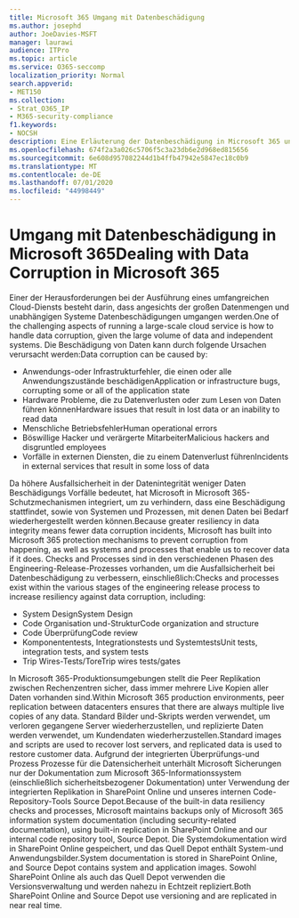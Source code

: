 ```yaml
---
title: Microsoft 365 Umgang mit Datenbeschädigung
ms.author: josephd
author: JoeDavies-MSFT
manager: laurawi
audience: ITPro
ms.topic: article
ms.service: O365-seccomp
localization_priority: Normal
search.appverid:
- MET150
ms.collection:
- Strat_O365_IP
- M365-security-compliance
f1.keywords:
- NOCSH
description: Eine Erläuterung der Datenbeschädigung in Microsoft 365 und Microsofts Bemühungen zur Verhinderung und Wiederherstellung.
ms.openlocfilehash: 674f2a3a026c5706f5c3a23db6e2d968ed815656
ms.sourcegitcommit: 6e608d957082244d1b4ffb47942e5847ec18c0b9
ms.translationtype: MT
ms.contentlocale: de-DE
ms.lasthandoff: 07/01/2020
ms.locfileid: "44998449"
---
```

# <a name="dealing-with-data-corruption-in-microsoft-365"></a><span data-ttu-id="3e87f-103">Umgang mit Datenbeschädigung in Microsoft 365</span><span class="sxs-lookup"><span data-stu-id="3e87f-103">Dealing with Data Corruption in Microsoft 365</span></span>

<span data-ttu-id="3e87f-104">Einer der Herausforderungen bei der Ausführung eines umfangreichen Cloud-Diensts besteht darin, dass angesichts der großen Datenmengen und unabhängigen Systeme Datenbeschädigungen umgangen werden.</span><span class="sxs-lookup"><span data-stu-id="3e87f-104">One of the challenging aspects of running a large-scale cloud service is how to handle data corruption, given the large volume of data and independent systems.</span></span> <span data-ttu-id="3e87f-105">Die Beschädigung von Daten kann durch folgende Ursachen verursacht werden:</span><span class="sxs-lookup"><span data-stu-id="3e87f-105">Data corruption can be caused by:</span></span>

- <span data-ttu-id="3e87f-106">Anwendungs-oder Infrastrukturfehler, die einen oder alle Anwendungszustände beschädigen</span><span class="sxs-lookup"><span data-stu-id="3e87f-106">Application or infrastructure bugs, corrupting some or all of the application state</span></span>
- <span data-ttu-id="3e87f-107">Hardware Probleme, die zu Datenverlusten oder zum Lesen von Daten führen können</span><span class="sxs-lookup"><span data-stu-id="3e87f-107">Hardware issues that result in lost data or an inability to read data</span></span>
- <span data-ttu-id="3e87f-108">Menschliche Betriebsfehler</span><span class="sxs-lookup"><span data-stu-id="3e87f-108">Human operational errors</span></span>
- <span data-ttu-id="3e87f-109">Böswillige Hacker und verärgerte Mitarbeiter</span><span class="sxs-lookup"><span data-stu-id="3e87f-109">Malicious hackers and disgruntled employees</span></span>
- <span data-ttu-id="3e87f-110">Vorfälle in externen Diensten, die zu einem Datenverlust führen</span><span class="sxs-lookup"><span data-stu-id="3e87f-110">Incidents in external services that result in some loss of data</span></span>

<span data-ttu-id="3e87f-111">Da höhere Ausfallsicherheit in der Datenintegrität weniger Daten Beschädigungs Vorfälle bedeutet, hat Microsoft in Microsoft 365-Schutzmechanismen integriert, um zu verhindern, dass eine Beschädigung stattfindet, sowie von Systemen und Prozessen, mit denen Daten bei Bedarf wiederhergestellt werden können.</span><span class="sxs-lookup"><span data-stu-id="3e87f-111">Because greater resiliency in data integrity means fewer data corruption incidents, Microsoft has built into Microsoft 365 protection mechanisms to prevent corruption from happening, as well as systems and processes that enable us to recover data if it does.</span></span> <span data-ttu-id="3e87f-112">Checks and Processes sind in den verschiedenen Phasen des Engineering-Release-Prozesses vorhanden, um die Ausfallsicherheit bei Datenbeschädigung zu verbessern, einschließlich:</span><span class="sxs-lookup"><span data-stu-id="3e87f-112">Checks and processes exist within the various stages of the engineering release process to increase resiliency against data corruption, including:</span></span>

- <span data-ttu-id="3e87f-113">System Design</span><span class="sxs-lookup"><span data-stu-id="3e87f-113">System Design</span></span>
- <span data-ttu-id="3e87f-114">Code Organisation und-Struktur</span><span class="sxs-lookup"><span data-stu-id="3e87f-114">Code organization and structure</span></span>
- <span data-ttu-id="3e87f-115">Code Überprüfung</span><span class="sxs-lookup"><span data-stu-id="3e87f-115">Code review</span></span>
- <span data-ttu-id="3e87f-116">Komponententests, Integrationstests und Systemtests</span><span class="sxs-lookup"><span data-stu-id="3e87f-116">Unit tests, integration tests, and system tests</span></span>
- <span data-ttu-id="3e87f-117">Trip Wires-Tests/Tore</span><span class="sxs-lookup"><span data-stu-id="3e87f-117">Trip wires tests/gates</span></span>

<span data-ttu-id="3e87f-118">In Microsoft 365-Produktionsumgebungen stellt die Peer Replikation zwischen Rechenzentren sicher, dass immer mehrere Live Kopien aller Daten vorhanden sind.</span><span class="sxs-lookup"><span data-stu-id="3e87f-118">Within Microsoft 365 production environments, peer replication between datacenters ensures that there are always multiple live copies of any data.</span></span> <span data-ttu-id="3e87f-119">Standard Bilder und-Skripts werden verwendet, um verloren gegangene Server wiederherzustellen, und replizierte Daten werden verwendet, um Kundendaten wiederherzustellen.</span><span class="sxs-lookup"><span data-stu-id="3e87f-119">Standard images and scripts are used to recover lost servers, and replicated data is used to restore customer data.</span></span> <span data-ttu-id="3e87f-120">Aufgrund der integrierten Überprüfungs-und Prozess Prozesse für die Datensicherheit unterhält Microsoft Sicherungen nur der Dokumentation zum Microsoft 365-Informationssystem (einschließlich sicherheitsbezogener Dokumentation) unter Verwendung der integrierten Replikation in SharePoint Online und unseres internen Code-Repository-Tools Source Depot.</span><span class="sxs-lookup"><span data-stu-id="3e87f-120">Because of the built-in data resiliency checks and processes, Microsoft maintains backups only of Microsoft 365 information system documentation (including security-related documentation), using built-in replication in SharePoint Online and our internal code repository tool, Source Depot.</span></span> <span data-ttu-id="3e87f-121">Die Systemdokumentation wird in SharePoint Online gespeichert, und das Quell Depot enthält System-und Anwendungsbilder.</span><span class="sxs-lookup"><span data-stu-id="3e87f-121">System documentation is stored in SharePoint Online, and Source Depot contains system and application images.</span></span> <span data-ttu-id="3e87f-122">Sowohl SharePoint Online als auch das Quell Depot verwenden die Versionsverwaltung und werden nahezu in Echtzeit repliziert.</span><span class="sxs-lookup"><span data-stu-id="3e87f-122">Both SharePoint Online and Source Depot use versioning and are replicated in near real time.</span></span>
